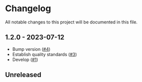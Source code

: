 # Changelog

All notable changes to this project will be documented in this file.

## 1.2.0 - 2023-07-12

- Bump version ([#4](https://github.com/figuren-theater/install.php/pull/4))
- Establish quality standards ([#3](https://github.com/figuren-theater/install.php/pull/3))
- Develop ([#1](https://github.com/figuren-theater/install.php/pull/1))

## Unreleased
